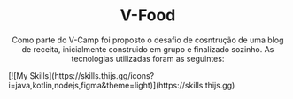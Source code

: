 <h1 align="center">V-Food</h1>

<p align="center">Como parte do V-Camp foi proposto o desafio de cosntrução de uma blog de receita, inicialmente construido em grupo e finalizado sozinho. As tecnologias utilizadas foram as seguintes:</p>
[![My Skills](https://skills.thijs.gg/icons?i=java,kotlin,nodejs,figma&theme=light)](https://skills.thijs.gg)


